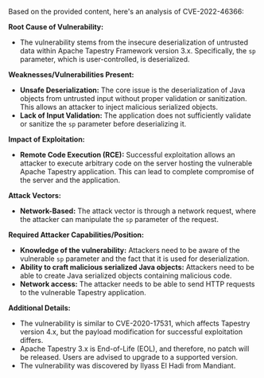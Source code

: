 Based on the provided content, here's an analysis of CVE-2022-46366:

**Root Cause of Vulnerability:**

*   The vulnerability stems from the insecure deserialization of untrusted data within Apache Tapestry Framework version 3.x. Specifically, the `sp` parameter, which is user-controlled, is deserialized.

**Weaknesses/Vulnerabilities Present:**

*   **Unsafe Deserialization:** The core issue is the deserialization of Java objects from untrusted input without proper validation or sanitization. This allows an attacker to inject malicious serialized objects.
*   **Lack of Input Validation:** The application does not sufficiently validate or sanitize the `sp` parameter before deserializing it.

**Impact of Exploitation:**

*   **Remote Code Execution (RCE):** Successful exploitation allows an attacker to execute arbitrary code on the server hosting the vulnerable Apache Tapestry application. This can lead to complete compromise of the server and the application.

**Attack Vectors:**

*   **Network-Based:** The attack vector is through a network request, where the attacker can manipulate the `sp` parameter of the request.

**Required Attacker Capabilities/Position:**

*   **Knowledge of the vulnerability:** Attackers need to be aware of the vulnerable `sp` parameter and the fact that it is used for deserialization.
*   **Ability to craft malicious serialized Java objects:** Attackers need to be able to create Java serialized objects containing malicious code.
*   **Network access:** The attacker needs to be able to send HTTP requests to the vulnerable Tapestry application.

**Additional Details:**

*   The vulnerability is similar to CVE-2020-17531, which affects Tapestry version 4.x, but the payload modification for successful exploitation differs.
*   Apache Tapestry 3.x is End-of-Life (EOL), and therefore, no patch will be released. Users are advised to upgrade to a supported version.
*   The vulnerability was discovered by Ilyass El Hadi from Mandiant.